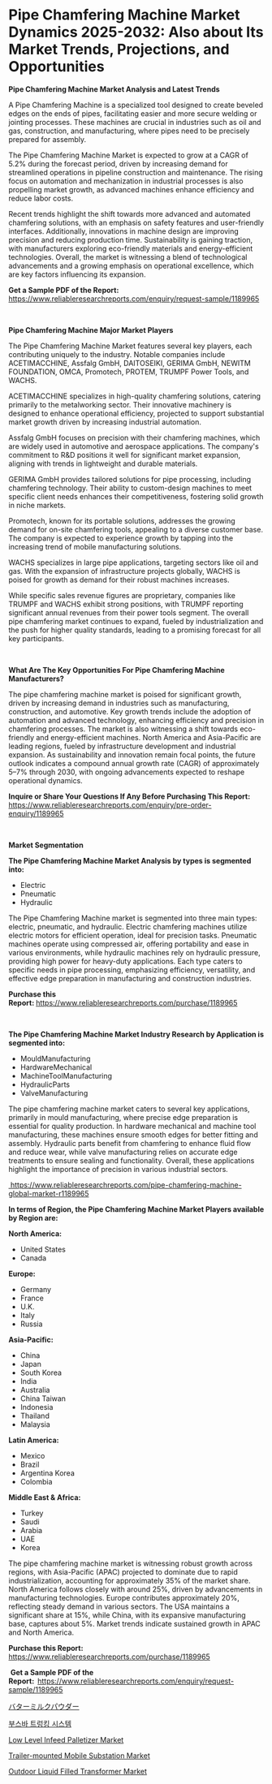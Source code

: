 <p><h1>Pipe Chamfering Machine Market Dynamics 2025-2032: Also about Its Market Trends, Projections, and Opportunities</h1></p><p><strong>Pipe Chamfering Machine Market Analysis and Latest Trends</strong></p>
<p><p>A Pipe Chamfering Machine is a specialized tool designed to create beveled edges on the ends of pipes, facilitating easier and more secure welding or jointing processes. These machines are crucial in industries such as oil and gas, construction, and manufacturing, where pipes need to be precisely prepared for assembly.</p><p>The Pipe Chamfering Machine Market is expected to grow at a CAGR of 5.2% during the forecast period, driven by increasing demand for streamlined operations in pipeline construction and maintenance. The rising focus on automation and mechanization in industrial processes is also propelling market growth, as advanced machines enhance efficiency and reduce labor costs. </p><p>Recent trends highlight the shift towards more advanced and automated chamfering solutions, with an emphasis on safety features and user-friendly interfaces. Additionally, innovations in machine design are improving precision and reducing production time. Sustainability is gaining traction, with manufacturers exploring eco-friendly materials and energy-efficient technologies. Overall, the market is witnessing a blend of technological advancements and a growing emphasis on operational excellence, which are key factors influencing its expansion.</p></p>
<p><strong>Get a Sample PDF of the Report:&nbsp;</strong> <a href="https://www.reliableresearchreports.com/enquiry/request-sample/1189965?utm_campaign=38&utm_medium=2&utm_source=Github&utm_content=ia&utm_term=30032025&utm_id=pipe-chamfering-machine">https://www.reliableresearchreports.com/enquiry/request-sample/1189965</a></p>
<p>&nbsp;</p>
<p><strong>Pipe Chamfering Machine Major Market Players</strong></p>
<p><p>The Pipe Chamfering Machine Market features several key players, each contributing uniquely to the industry. Notable companies include ACETIMACCHINE, Assfalg GmbH, DAITOSEIKI, GERIMA GmbH, NEWITM FOUNDATION, OMCA, Promotech, PROTEM, TRUMPF Power Tools, and WACHS. </p><p>ACETIMACCHINE specializes in high-quality chamfering solutions, catering primarily to the metalworking sector. Their innovative machinery is designed to enhance operational efficiency, projected to support substantial market growth driven by increasing industrial automation.</p><p>Assfalg GmbH focuses on precision with their chamfering machines, which are widely used in automotive and aerospace applications. The company's commitment to R&D positions it well for significant market expansion, aligning with trends in lightweight and durable materials.</p><p>GERIMA GmbH provides tailored solutions for pipe processing, including chamfering technology. Their ability to custom-design machines to meet specific client needs enhances their competitiveness, fostering solid growth in niche markets.</p><p>Promotech, known for its portable solutions, addresses the growing demand for on-site chamfering tools, appealing to a diverse customer base. The company is expected to experience growth by tapping into the increasing trend of mobile manufacturing solutions.</p><p>WACHS specializes in large pipe applications, targeting sectors like oil and gas. With the expansion of infrastructure projects globally, WACHS is poised for growth as demand for their robust machines increases.</p><p>While specific sales revenue figures are proprietary, companies like TRUMPF and WACHS exhibit strong positions, with TRUMPF reporting significant annual revenues from their power tools segment. The overall pipe chamfering market continues to expand, fueled by industrialization and the push for higher quality standards, leading to a promising forecast for all key participants.</p></p>
<p>&nbsp;</p>
<p><strong>What Are The Key Opportunities For Pipe Chamfering Machine Manufacturers?</strong></p>
<p><p>The pipe chamfering machine market is poised for significant growth, driven by increasing demand in industries such as manufacturing, construction, and automotive. Key growth trends include the adoption of automation and advanced technology, enhancing efficiency and precision in chamfering processes. The market is also witnessing a shift towards eco-friendly and energy-efficient machines. North America and Asia-Pacific are leading regions, fueled by infrastructure development and industrial expansion. As sustainability and innovation remain focal points, the future outlook indicates a compound annual growth rate (CAGR) of approximately 5–7% through 2030, with ongoing advancements expected to reshape operational dynamics.</p></p>
<p><strong>Inquire or Share Your Questions If Any Before Purchasing This Report:</strong> <a href="https://www.reliableresearchreports.com/enquiry/pre-order-enquiry/1189965?utm_campaign=38&utm_medium=2&utm_source=Github&utm_content=ia&utm_term=30032025&utm_id=pipe-chamfering-machine">https://www.reliableresearchreports.com/enquiry/pre-order-enquiry/1189965</a></p>
<p>&nbsp;</p>
<p><strong>Market Segmentation</strong></p>
<p><strong>The Pipe Chamfering Machine Market Analysis by types is segmented into:</strong></p>
<p><ul><li>Electric</li><li>Pneumatic</li><li>Hydraulic</li></ul></p>
<p><p>The Pipe Chamfering Machine market is segmented into three main types: electric, pneumatic, and hydraulic. Electric chamfering machines utilize electric motors for efficient operation, ideal for precision tasks. Pneumatic machines operate using compressed air, offering portability and ease in various environments, while hydraulic machines rely on hydraulic pressure, providing high power for heavy-duty applications. Each type caters to specific needs in pipe processing, emphasizing efficiency, versatility, and effective edge preparation in manufacturing and construction industries.</p></p>
<p><strong>Purchase this Report:&nbsp;</strong><a href="https://www.reliableresearchreports.com/purchase/1189965?utm_campaign=38&utm_medium=2&utm_source=Github&utm_content=ia&utm_term=30032025&utm_id=pipe-chamfering-machine">https://www.reliableresearchreports.com/purchase/1189965</a></p>
<p>&nbsp;</p>
<p><strong>The Pipe Chamfering Machine Market Industry Research by Application is segmented into:</strong></p>
<p><ul><li>MouldManufacturing</li><li>HardwareMechanical</li><li>MachineToolManufacturing</li><li>HydraulicParts</li><li>ValveManufacturing</li></ul></p>
<p><p>The pipe chamfering machine market caters to several key applications, primarily in mould manufacturing, where precise edge preparation is essential for quality production. In hardware mechanical and machine tool manufacturing, these machines ensure smooth edges for better fitting and assembly. Hydraulic parts benefit from chamfering to enhance fluid flow and reduce wear, while valve manufacturing relies on accurate edge treatments to ensure sealing and functionality. Overall, these applications highlight the importance of precision in various industrial sectors.</p></p>
<p><a href="https://www.reliableresearchreports.com/pipe-chamfering-machine-global-market-r1189965?utm_campaign=38&utm_medium=2&utm_source=Github&utm_content=ia&utm_term=30032025&utm_id=pipe-chamfering-machine">&nbsp;https://www.reliableresearchreports.com/pipe-chamfering-machine-global-market-r1189965</a></p>
<p><strong>In terms of Region, the Pipe Chamfering Machine Market Players available by Region are:</strong></p>
<p>
    <p> <strong> North America: </strong>
        <ul>
            <li>United States</li>
            <li>Canada</li>
        </ul>
        </p> 
    <p> <strong> Europe: </strong>
        <ul>
            <li>Germany</li>
            <li>France</li>
            <li>U.K.</li>
            <li>Italy</li>
            <li>Russia</li>
        </ul>
        </p> 
    <p> <strong> Asia-Pacific: </strong>
        <ul>
            <li>China</li>
            <li>Japan</li>
            <li>South Korea</li>
            <li>India</li>
            <li>Australia</li>
            <li>China Taiwan</li>
            <li>Indonesia</li>
            <li>Thailand</li>
            <li>Malaysia</li>
        </ul>
        </p> 
    <p> <strong> Latin America: </strong>
        <ul>
            <li>Mexico</li>
            <li>Brazil</li>
            <li>Argentina Korea</li>
            <li>Colombia</li>
        </ul>
        </p> 
    <p> <strong> Middle East & Africa: </strong>
        <ul>
            <li>Turkey</li>
            <li>Saudi</li>
            <li>Arabia</li>
            <li>UAE</li>
            <li>Korea</li>
        </ul>
    </p>
    </p>
<p><p>The pipe chamfering machine market is witnessing robust growth across regions, with Asia-Pacific (APAC) projected to dominate due to rapid industrialization, accounting for approximately 35% of the market share. North America follows closely with around 25%, driven by advancements in manufacturing technologies. Europe contributes approximately 20%, reflecting steady demand in various sectors. The USA maintains a significant share at 15%, while China, with its expansive manufacturing base, captures about 5%. Market trends indicate sustained growth in APAC and North America.</p></p>
<p><strong>Purchase this Report: </strong><a href="https://www.reliableresearchreports.com/purchase/1189965?utm_campaign=38&utm_medium=2&utm_source=Github&utm_content=ia&utm_term=30032025&utm_id=pipe-chamfering-machine">https://www.reliableresearchreports.com/purchase/1189965</a></p>
<p>&nbsp;<strong>Get a Sample PDF of the Report:&nbsp;&nbsp;</strong><a href="https://www.reliableresearchreports.com/enquiry/request-sample/1189965?utm_campaign=38&utm_medium=2&utm_source=Github&utm_content=ia&utm_term=30032025&utm_id=pipe-chamfering-machine">https://www.reliableresearchreports.com/enquiry/request-sample/1189965</a></p>
<p><strong></strong></p>
<p><p><a href="https://github.com/mohamedbakry57/Market-Research-Report-List-7/blob/main/891320550842.md?utm_campaign=38&utm_medium=2&utm_source=Github&utm_content=ia&utm_term=30032025&utm_id=pipe-chamfering-machine">バターミルクパウダー</a></p><p><a href="https://github.com/laholand/Market-Research-Report-List-7/blob/main/454919451035.md?utm_campaign=38&utm_medium=2&utm_source=Github&utm_content=ia&utm_term=30032025&utm_id=pipe-chamfering-machine">부스바 트렁킹 시스템</a></p><p><a href="https://github.com/latzerelfigo48/Market-Research-Report-List-1/blob/main/low-level-infeed-palletizer-market.md?utm_campaign=38&utm_medium=2&utm_source=Github&utm_content=ia&utm_term=30032025&utm_id=pipe-chamfering-machine">Low Level Infeed Palletizer Market</a></p><p><a href="https://github.com/drielvinki/Market-Research-Report-List-1/blob/main/trailer-mounted-mobile-substation-market.md?utm_campaign=38&utm_medium=2&utm_source=Github&utm_content=ia&utm_term=30032025&utm_id=pipe-chamfering-machine">Trailer-mounted Mobile Substation Market</a></p><p><a href="https://github.com/ghaligopezf5/Market-Research-Report-List-1/blob/main/outdoor-liquid-filled-transformer-market.md?utm_campaign=38&utm_medium=2&utm_source=Github&utm_content=ia&utm_term=30032025&utm_id=pipe-chamfering-machine">Outdoor Liquid Filled Transformer Market</a></p></p>